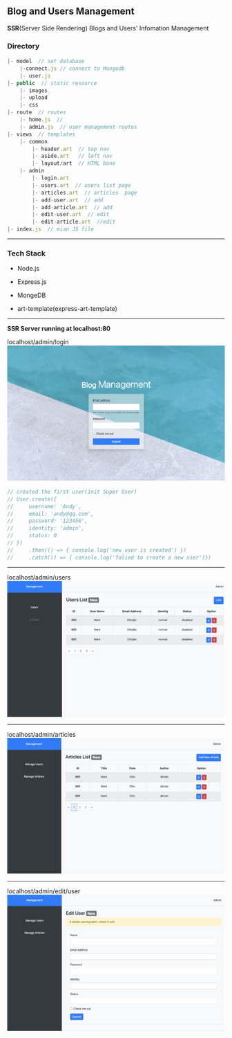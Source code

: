 ## Blog and Users Management
**SSR**(Server Side Rendering) Blogs and Users' Infomation Management 

### Directory
```js
|- model  // set database
    |-connect.js // connect to Mongodb
    |- user.js
|- public  // static resource
    |- images
    |- upload
    |- css
|- route  // routes
    |- home.js  // 
    |- admin.js  // user management routes
|- views  // templates
    |- common 
        |- header.art  // top nav
        |- aside.art   // left nav
        |- layout/art  // HTML bone
    |- admin
        |- login.art
        |- users.art  // users list page
        |- articles.art  // articles  page
        |- add-user.art  // add
        |- add-article.art  // add
        |- edit-user.art  // edit
        |- edit-article.art  //edit
|- index.js  // mian JS file
```

---

### Tech Stack
- Node.js

- Express.js

- MongeDB

- art-template(express-art-template)

---
**SSR Server running at localhost:80**

localhost/admin/login
![](./public/images/01.png)
```js
// created the first user(init Super User)
// User.create({
//     username: 'Andy',
//     email: 'andy@qq.com',
//     password: '123456',
//     identity: 'admin',
//     status: 0
// })
//     .then(() => { console.log('new user is created') })
//     .catch(() => { console.log('falied to create a new user')})
```

---
localhost/admin/users
![](./public/images/02.png)

---
localhost/admin/articles
![](./public/images/03.png)

---
localhost/admin/edit/user
![](./public/images/06.png)